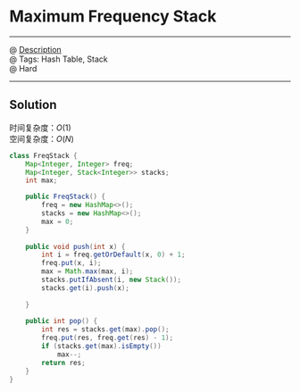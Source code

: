 #  Maximum Frequency Stack
------------------
@ [Description](https://leetcode.com/problems/maximum-frequency-stack/)  
@ Tags: Hash Table, Stack    
@ Hard

------------------
## Solution
时间复杂度：$O(1)$  
空间复杂度：$O(N)$  
```java
class FreqStack {
    Map<Integer, Integer> freq;
    Map<Integer, Stack<Integer>> stacks;
    int max;

    public FreqStack() {
        freq = new HashMap<>();
        stacks = new HashMap<>();
        max = 0;
    }
    
    public void push(int x) {
        int i = freq.getOrDefault(x, 0) + 1;
        freq.put(x, i);
        max = Math.max(max, i);
        stacks.putIfAbsent(i, new Stack());
        stacks.get(i).push(x);
        
    }
    
    public int pop() {
        int res = stacks.get(max).pop();
        freq.put(res, freq.get(res) - 1);
        if (stacks.get(max).isEmpty())
            max--;
        return res;
    }
}
```
